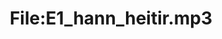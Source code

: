 ---
title: File:E1_hann_heitir.mp3
recording of: hann heitir
reading speed: slow
speaker: E
license: CC0
---